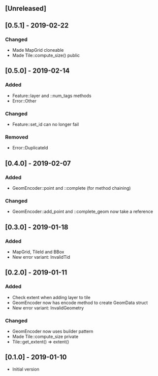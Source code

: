 ## [Unreleased]

## [0.5.1] - 2019-02-22
### Changed
* Made MapGrid cloneable
* Made Tile::compute_size() public

## [0.5.0] - 2019-02-14
### Added
* Feature::layer and ::num_tags methods
* Error::Other
### Changed
* Feature::set_id can no longer fail
### Removed
* Error::DuplicateId

## [0.4.0] - 2019-02-07
### Added
* GeomEncoder::point and ::complete (for method chaining)
### Changed
* GeomEncoder::add_point and ::complete_geom now take a reference

## [0.3.0] - 2019-01-18
### Added
* MapGrid, TileId and BBox
* New error variant: InvalidTid

## [0.2.0] - 2019-01-11
### Added
* Check extent when adding layer to tile
* GeomEncoder now has encode method to create GeomData struct
* New error variant: InvalidGeometry

### Changed
* GeomEncoder now uses builder pattern
* Made Tile::compute_size private
* Tile::get_extent() => extent()

## [0.1.0] - 2019-01-10
* Initial version
